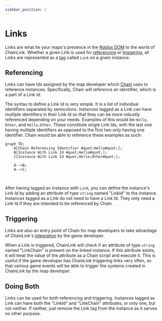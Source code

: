 ```yaml
---
sidebar_position: 1
---
```


# Links

Links are what tie your maps's presence in the [Roblox DOM](https://create.roblox.com/docs/reference/engine/classes/DataModel) to the world of ChainLink. Whether a given Link is used for [referencing](#referencing) or [triggering](#triggering), all Links are represented as a [tag](https://create.roblox.com/docs/reference/engine/classes/CollectionService) called `Link` on a given instance.

## Referencing

Links can have Ids assigned by the map developer which [Chain](chain) uses to reference instances. Specifically, Chain will reference an identifier, which is a part of a Link Id.

The syntax to define a Link Id is very simple. It is a list of individual identifiers separated by semicolons. Instances tagged as a Link can have multiple identifiers in their Link Id so that they can be more robustly referenced depending on your needs. Examples of this would be `Hello`, `Other`, and `Hello;Other`. These constitute single Link Ids, with the last one having multiple identifiers as opposed to the first two only having one identifier. Chain would be able to reference these examples as such:

```mermaid
graph TD;
    A[Chain Referencing Identifier #quot;Hello#quot;];
    B[Instance With Link Id #quot;Hello#quot;];
    C[Instance With Link Id #quot;Hello;Other#quot;];

    A-->B;
    A-->C;
```

<br/>

After having tagged an instance with `Link`, you can define the instance's Link Id by adding an attribute of type `string` named "LinkId" to the instance. Instances tagged as a Link do not need to have a Link Id. They only need a Link Id if they are intended to be referenced by Chain.

## Triggering

Links are also an entry point of Chain for map developers to take advantage of ChainLink's [integration](../integration/practices) by the game developer.

When a Link is triggered, ChainLink will check if an attribute of type `string` named "LinkChain" is present on the linked instance. If this attribute exists, it will treat the value of the attribute as a Chain script and execute it. This is useful if the game developer has ChainLink triggering links very often, so that various game events will be able to trigger the systems created in ChainLink by the map developer.

## Doing Both

Links can be used for both referencing and triggering. Instances tagged as Link can have both the "LinkId" and "LinkChain" attributes, or only one, but not neither. If neither, just remove the Link tag from the instance as it serves no other purpose.
